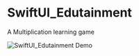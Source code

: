 # SwiftUI_Edutainment
A Multiplication learning game 

![SwiftUI_Edutainment Demo](edutainment/Demo/edutainment.gif)
